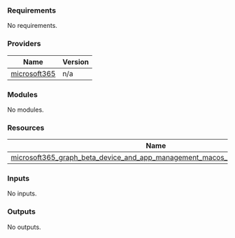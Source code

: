 <!-- BEGIN_TF_DOCS -->
### Requirements

No requirements.

### Providers

| Name | Version |
|------|---------|
| <a name="provider_microsoft365"></a> [microsoft365](#provider_microsoft365) | n/a |

### Modules

No modules.

### Resources

| Name | Type |
|------|------|
| [microsoft365_graph_beta_device_and_app_management_macos_pkg_app.example_app](https://registry.terraform.io/providers/hashicorp/microsoft365/latest/docs/resources/graph_beta_device_and_app_management_macos_pkg_app) | resource |

### Inputs

No inputs.

### Outputs

No outputs.
<!-- END_TF_DOCS -->